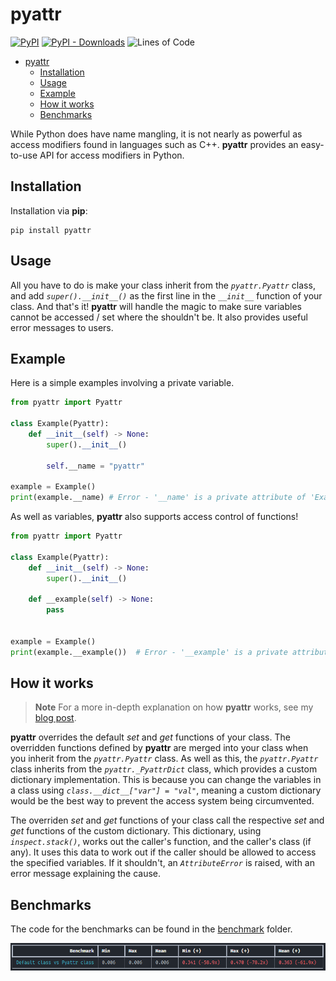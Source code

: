 # pyattr

[![PyPI](https://img.shields.io/pypi/v/pyattr)](https://pypi.org/project/pyattr)
[![PyPI - Downloads](https://img.shields.io/pypi/dm/pyattr)](https://pypi.org/project/pyattr/#files)
![Lines of Code](https://img.shields.io/github/languages/code-size/skifli/pyattr)

- [pyattr](#pyattr)
  - [Installation](#installation)
  - [Usage](#usage)
  - [Example](#example)
  - [How it works](#how-it-works)
  - [Benchmarks](#benchmarks)

While Python does have name mangling, it is not nearly as powerful as access modifiers found in languages such as C++. **pyattr** provides an easy-to-use API for access modifiers in Python.

## Installation

Installation via **pip**:

```
pip install pyattr
```

## Usage

All you have to do is make your class inherit from the *`pyattr.Pyattr`* class, and add *`super().__init__()`* as the first line in the *`__init__`* function of your class. And that's it! **pyattr** will handle the magic to make sure variables cannot be accessed / set where the shouldn't be. It also provides useful error messages to users.

## Example

Here is a simple examples involving a private variable.

```python
from pyattr import Pyattr

class Example(Pyattr):
    def __init__(self) -> None:
        super().__init__()

        self.__name = "pyattr"

example = Example()
print(example.__name) # Error - '__name' is a private attribute of 'Example'.
```

As well as variables, **pyattr** also supports access control of functions!

```python
from pyattr import Pyattr

class Example(Pyattr):
    def __init__(self) -> None:
        super().__init__()

    def __example(self) -> None:
        pass


example = Example()
print(example.__example())  # Error - '__example' is a private attribute of 'Example'.
```

## How it works

> **Note** For a more in-depth explanation on how **pyattr** works, see my [blog post](https://skifli.github.io/blog/2023/pyattr_in_depth_explanation.html#how-does-pyattr-work#how-does-pyattr-work).

**pyattr** overrides the default *set* and *get* functions of your class. The overridden functions defined by **pyattr** are merged into your class when you inherit from the *`pyattr.Pyattr`* class. As well as this, the *`pyattr.Pyattr`* class inherits from the *`pyattr._PyattrDict`* class, which provides a custom dictionary implementation. This is because you can change the variables in a class using *`class.__dict__["var"] = "val"`*, meaning a custom dictionary would be the best way to prevent the access system being circumvented.

The overriden *set* and *get* functions of your class call the respective *set* and *get* functions of the custom dictionary. This dictionary, using *`inspect.stack()`*, works out the caller's function, and the caller's class (if any). It uses this data to work out if the caller should be allowed to access the specified variables. If it shouldn't, an *`AttributeError`* is raised, with an error message explaining the cause.

## Benchmarks

The code for the benchmarks can be found in the [benchmark](benchmark/) folder.

[![Benchmark Output](benchmark/output.png)](benchmark/bench_test.py)

